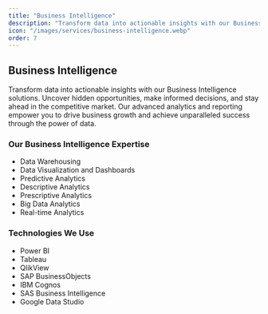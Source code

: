 ```yaml
---
title: "Business Intelligence"
description: "Transform data into actionable insights with our Business Intelligence solutions. Uncover hidden opportunities, make informed decisions, and stay ahead in the competitive market."
icon: "/images/services/business-intelligence.webp"
order: 7
---
```


## Business Intelligence

Transform data into actionable insights with our Business Intelligence solutions. Uncover hidden opportunities, make informed decisions, and stay ahead in the competitive market. Our advanced analytics and reporting empower you to drive business growth and achieve unparalleled success through the power of data.

### Our Business Intelligence Expertise

- Data Warehousing
- Data Visualization and Dashboards
- Predictive Analytics
- Descriptive Analytics
- Prescriptive Analytics
- Big Data Analytics
- Real-time Analytics

### Technologies We Use

- Power BI
- Tableau
- QlikView
- SAP BusinessObjects
- IBM Cognos
- SAS Business Intelligence
- Google Data Studio
